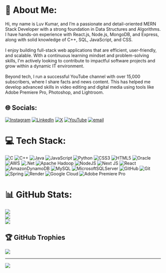 # 💫 About Me:
Hi, my name is Luv Kumar, and I’m a passionate and detail-oriented MERN Stack Developer with a strong foundation in Data Structures and Algorithms. I have hands-on experience with React.js, Node.js, MongoDB, and Express, along with solid knowledge of C++, SQL, JavaScript, and CSS.<br><br>I enjoy building full-stack web applications that are efficient, user-friendly, and scalable. With a continuous learning mindset and problem-solving skills, I'm actively looking to contribute to impactful software projects and grow within a dynamic IT environment.<br><br>Beyond tech, I run a successful YouTube channel with over 15,000 subscribers, where I share facts and news content. This has helped me develop advanced skills in video editing and digital media using tools like Adobe Premiere Pro, Photoshop, and Lightroom.


## 🌐 Socials:
[![Instagram](https://img.shields.io/badge/Instagram-%23E4405F.svg?logo=Instagram&logoColor=white)](https://instagram.com/____lvv____) [![LinkedIn](https://img.shields.io/badge/LinkedIn-%230077B5.svg?logo=linkedin&logoColor=white)](https://linkedin.com/in/luv-kumar) [![X](https://img.shields.io/badge/X-black.svg?logo=X&logoColor=white)](https://x.com/LvvKumar) [![YouTube](https://img.shields.io/badge/YouTube-%23FF0000.svg?logo=YouTube&logoColor=white)](https://youtube.com/@LuvKumar) [![email](https://img.shields.io/badge/Email-D14836?logo=gmail&logoColor=white)](mailto:luvgupta2020@gmail.com) 

# 💻 Tech Stack:
![C](https://img.shields.io/badge/c-%2300599C.svg?style=for-the-badge&logo=c&logoColor=white) ![C++](https://img.shields.io/badge/c++-%2300599C.svg?style=for-the-badge&logo=c%2B%2B&logoColor=white) ![Java](https://img.shields.io/badge/java-%23ED8B00.svg?style=for-the-badge&logo=openjdk&logoColor=white) ![JavaScript](https://img.shields.io/badge/javascript-%23323330.svg?style=for-the-badge&logo=javascript&logoColor=%23F7DF1E) ![Python](https://img.shields.io/badge/python-3670A0?style=for-the-badge&logo=python&logoColor=ffdd54) ![CSS3](https://img.shields.io/badge/css3-%231572B6.svg?style=for-the-badge&logo=css3&logoColor=white) ![HTML5](https://img.shields.io/badge/html5-%23E34F26.svg?style=for-the-badge&logo=html5&logoColor=white) ![Oracle](https://img.shields.io/badge/Oracle-F80000?style=for-the-badge&logo=oracle&logoColor=white) ![AWS](https://img.shields.io/badge/AWS-%23FF9900.svg?style=for-the-badge&logo=amazon-aws&logoColor=white) ![.Net](https://img.shields.io/badge/.NET-5C2D91?style=for-the-badge&logo=.net&logoColor=white) ![Apache Hadoop](https://img.shields.io/badge/Apache%20Hadoop-66CCFF?style=for-the-badge&logo=apachehadoop&logoColor=black) ![NodeJS](https://img.shields.io/badge/node.js-6DA55F?style=for-the-badge&logo=node.js&logoColor=white) ![Next JS](https://img.shields.io/badge/Next-black?style=for-the-badge&logo=next.js&logoColor=white) ![React](https://img.shields.io/badge/react-%2320232a.svg?style=for-the-badge&logo=react&logoColor=%2361DAFB) ![AmazonDynamoDB](https://img.shields.io/badge/Amazon%20DynamoDB-4053D6?style=for-the-badge&logo=Amazon%20DynamoDB&logoColor=white) ![MySQL](https://img.shields.io/badge/mysql-4479A1.svg?style=for-the-badge&logo=mysql&logoColor=white) ![MicrosoftSQLServer](https://img.shields.io/badge/Microsoft%20SQL%20Server-CC2927?style=for-the-badge&logo=microsoft%20sql%20server&logoColor=white) ![GitHub](https://img.shields.io/badge/github-%23121011.svg?style=for-the-badge&logo=github&logoColor=white) ![Git](https://img.shields.io/badge/git-%23F05033.svg?style=for-the-badge&logo=git&logoColor=white) ![Spring](https://img.shields.io/badge/spring-%236DB33F.svg?style=for-the-badge&logo=spring&logoColor=white) ![Render](https://img.shields.io/badge/Render-%46E3B7.svg?style=for-the-badge&logo=render&logoColor=white) ![Google Cloud](https://img.shields.io/badge/GoogleCloud-%234285F4.svg?style=for-the-badge&logo=google-cloud&logoColor=white) ![Adobe Premiere Pro](https://img.shields.io/badge/Adobe%20Premiere%20Pro-9999FF.svg?style=for-the-badge&logo=Adobe%20Premiere%20Pro&logoColor=white)
# 📊 GitHub Stats:
![](https://github-readme-stats.vercel.app/api?username=LuvKumarr&theme=dark&hide_border=false&include_all_commits=false&count_private=true)<br/>
![](https://nirzak-streak-stats.vercel.app/?user=LuvKumarr&theme=dark&hide_border=false)<br/>
![](https://github-readme-stats.vercel.app/api/top-langs/?username=LuvKumarr&theme=dark&hide_border=false&include_all_commits=false&count_private=true&layout=compact)

## 🏆 GitHub Trophies
![](https://github-profile-trophy.vercel.app/?username=LuvKumarr&theme=radical&no-frame=false&no-bg=false&margin-w=4)

---
[![](https://visitcount.itsvg.in/api?id=LuvKumarr&icon=0&color=0)](https://visitcount.itsvg.in)

<!-- Proudly created with GPRM ( https://gprm.itsvg.in ) -->
